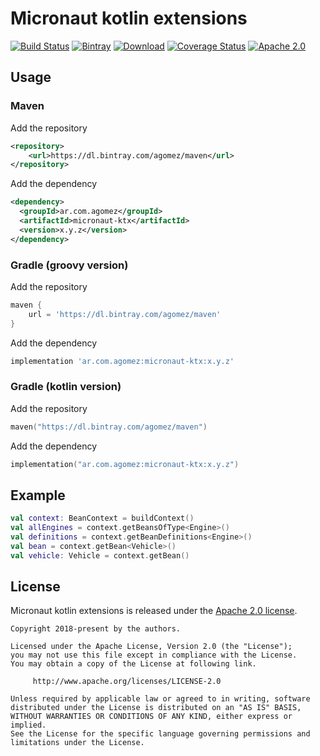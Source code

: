 # Micronaut kotlin extensions

[![Build Status](https://travis-ci.org/ideaplugins/micronaut-ktx.svg?branch=master)](https://travis-ci.org/ideaplugins/micronaut-ktx)
[![Bintray](https://img.shields.io/bintray/v/agomez/maven/micronaut-ktx.svg?maxAge=2592000)](https://bintray.com/agomez/maven/micronaut-ktx)
[![Download](https://api.bintray.com/packages/agomez/maven/micronaut-ktx/images/download.svg)](https://bintray.com/agomez/maven/micronaut-ktx/_latestVersion)
[![Coverage Status](https://coveralls.io/repos/github/ideaplugins/micronaut-ktx/badge.svg?branch=master)](https://coveralls.io/github/ideaplugins/micronaut-ktx?branch=master)
[![Apache 2.0](https://img.shields.io/github/license/ideaplugins/micronaut-ktx.svg)](http://www.apache.org/licenses/LICENSE-2.0)

## Usage

### Maven

Add the repository

```xml
<repository>
    <url>https://dl.bintray.com/agomez/maven</url>
</repository>
```

Add the dependency

```xml
<dependency>
  <groupId>ar.com.agomez</groupId>
  <artifactId>micronaut-ktx</artifactId>
  <version>x.y.z</version>
</dependency>
```

### Gradle (groovy version)

Add the repository

```groovy
maven {
    url = 'https://dl.bintray.com/agomez/maven'
}
```

Add the dependency

```groovy
implementation 'ar.com.agomez:micronaut-ktx:x.y.z'
```

### Gradle (kotlin version)

Add the repository

```kotlin
maven("https://dl.bintray.com/agomez/maven")
```

Add the dependency

```kotlin
implementation("ar.com.agomez:micronaut-ktx:x.y.z")
```

## Example

```kotlin
val context: BeanContext = buildContext()
val allEngines = context.getBeansOfType<Engine>()
val definitions = context.getBeanDefinitions<Engine>()
val bean = context.getBean<Vehicle>()
val vehicle: Vehicle = context.getBean()
```

## License

Micronaut kotlin extensions is released under the [Apache 2.0 license](LICENSE).

```
Copyright 2018-present by the authors.

Licensed under the Apache License, Version 2.0 (the "License");
you may not use this file except in compliance with the License.
You may obtain a copy of the License at following link.

     http://www.apache.org/licenses/LICENSE-2.0

Unless required by applicable law or agreed to in writing, software
distributed under the License is distributed on an "AS IS" BASIS,
WITHOUT WARRANTIES OR CONDITIONS OF ANY KIND, either express or implied.
See the License for the specific language governing permissions and
limitations under the License.
```
